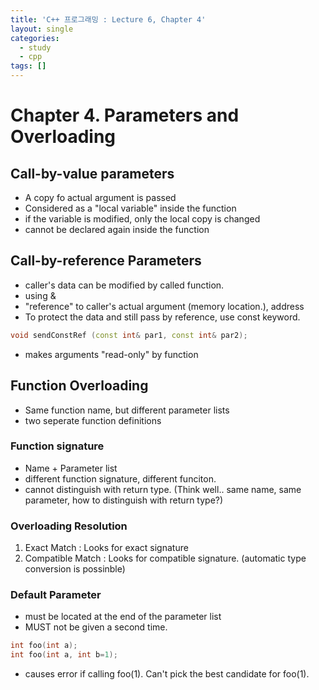 ```yaml
---
title: 'C++ 프로그래밍 : Lecture 6, Chapter 4'
layout: single
categories:
  - study
  - cpp
tags: []
---
```



# Chapter 4. Parameters and Overloading

## Call-by-value parameters

- A copy fo actual argument is passed
- Considered as a "local variable" inside the function
- if the variable is modified, only the local copy is changed
- cannot be declared again inside the function

## Call-by-reference Parameters

- caller's data can be modified by called function.
- using &
- "reference" to caller's actual argument (memory location.), address
- To protect the data and still pass by reference, use const keyword. 
```cpp
void sendConstRef (const int& par1, const int& par2);
```
- makes arguments "read-only" by function

## Function Overloading

- Same function name, but different parameter lists
- two seperate function definitions

### Function signature

- Name + Parameter list
- different function signature, different funciton.
- cannot distinguish with return type. (Think well.. same name, same parameter, how to distinguish with return type?)

### Overloading Resolution

1. Exact Match : Looks for exact signature
2. Compatible Match : Looks for compatible signature. (automatic type conversion is possinble)

### Default Parameter

- must be located at the end of the parameter list
- MUST not be given a second time.
```cpp
int foo(int a);
int foo(int a, int b=1);
```
- causes error if calling foo(1). Can't pick the best candidate for foo(1).